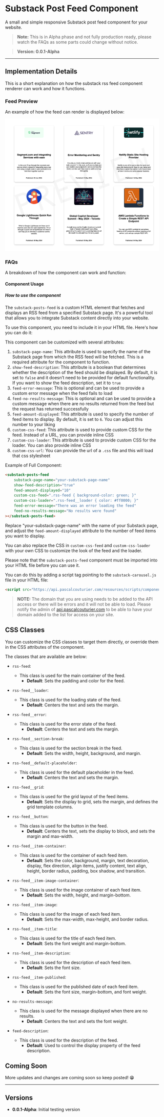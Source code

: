 # Substack Post Feed Component

A small and simple responsive Substack post feed component for your website.

> **Note:** This is in Alpha phase and not fully production ready, please watch the FAQs as some parts could change without notice.

> **Version: 0.0.1-Alpha**

---

## Implementation Details

This is a short explanation on how the substack rss feed component renderer can work and how it functions.

### Feed Preview

An example of how the feed can render is displayed below:

![Substack RSS Feed Preview](/images/feed%20preview.png)

### FAQs

A breakdown of how the component can work and function:

#### Component Usage

##### How to use the component

The `substack-posts-feed` is a custom HTML element that fetches and displays an RSS feed from a specified Substack page. It's a powerful tool that allows you to integrate Substack content directly into your website.

To use this component, you need to include it in your HTML file. Here's how you can do it:

This component can be customized with several attributes:

1. `substack-page-name`: This attribute is used to specify the name of the Substack page from which the RSS feed will be fetched. This is a required attribute for the component to function.
2. `show-feed-description`: This attribute is a boolean that determines whether the description of the feed should be displayed. By default, it is set to `false` and it doesn’t need to be provided for default functionality. If you want to show the feed description, set it to `true`
3. `feed-error-message`: This is optional and can be used to provide a custom error message when the feed fails to load
4. `feed-no-results-message`: This is optional and can be used to provide a custom message when there are no results returned from the feed but the request has returned successfully
5. `feed-amount-displayed`: This attribute is used to specify the number of feed items to display. By default, it is set to `6`. You can adjust this number to your liking
6. `custom-css-feed`: This attribute is used to provide custom CSS for the feed. Instead of a URL, you can provide inline CSS
7. `custom-css-loader`: This attribute is used to provide custom CSS for the loader. You can also provide inline CSS
8. `custom-css-url`: You can provide the url of a `.css` file and this will load that css stylesheet

Example of Full Component:

```html
<substack-posts-feed 
    substack-page-name="your-substack-page-name" 
    show-feed-description="true" 
    feed-amount-displayed="10" 
    custom-css-feed=".rss-feed { background-color: green; }"
    custom-css-loader=".rss-feed__loader { color: #ff0000; }"
    feed-error-message="There was an error loading the feed"
    feed-no-results-message="No results were found"
></substack-posts-feed>
```

Replace "your-substack-page-name" with the name of your Substack page, and adjust the `feed-amount-displayed` attribute to the number of feed items you want to display. 

You can also replace the CSS in `custom-css-feed` and `custom-css-loader` with your own CSS to customize the look of the feed and the loader.

Please note that the `substack-posts-feed` component must be imported into your HTML file before you can use it. 

You can do this by adding a script tag pointing to the `substack-carousel.js` file in your HTML file:

```html
<script src="https://api.pascalcouturier.com/resources/scripts/components/substack-post-feed.js"></script>
```

> **NOTE:** The domain that you are using needs to be added to the API access or there will be errors and it will not be able to load. Please notify the admin of [api.pascalcouturier.com](http://api.pascalcouturier.com/) to be able to have your domain added to the list for access on your site.

## CSS Classes

You can customize the CSS classes to target them directly, or override them in the CSS attributes of the component.

The classes that are available are below:

- `rss-feed`: 
  - This class is used for the main container of the feed. 
    - **Default**: Sets the padding and color for the feed.

- `rss-feed__loader`: 
  - This class is used for the loading state of the feed. 
    - **Default**: Centers the text and sets the margin.

- `rss-feed__error`: 
  - This class is used for the error state of the feed. 
    - **Default**: Centers the text and sets the margin.

- `rss-feed__section-break`: 
  - This class is used for the section break in the feed. 
    - **Default**: Sets the width, height, background, and margin.

- `rss-feed__default-placeholder`: 
  - This class is used for the default placeholder in the feed. 
    - **Default**: Centers the text and sets the margin.

- `rss-feed__grid`: 
  - This class is used for the grid layout of the feed items.
    - **Default**: Sets the display to grid, sets the margin, and defines the grid template columns.

- `rss-feed__button`: 
  - This class is used for the button in the feed.
    - **Default**: Centers the text, sets the display to block, and sets the margin and max-width.

- `rss-feed__item-container`: 
  - This class is used for the container of each feed item. 
    - **Default**: Sets the color, background, margin, text decoration, display, flex direction, align items, justify content, text align, height, border radius, padding, box shadow, and transition.

- `rss-feed__item-image-container`: 
  - This class is used for the image container of each feed item. 
    - **Default**: Sets the width, height, and margin-bottom.

- `rss-feed__item-image`: 
  - This class is used for the image of each feed item. 
    - **Default**: Sets the max-width, max-height, and border radius.

- `rss-feed__item-title`: 
  - This class is used for the title of each feed item. 
    - **Default**: Sets the font weight and margin-bottom.

- `rss-feed__item-description`: 
  - This class is used for the description of each feed item. 
    - **Default**: Sets the font size.

- `rss-feed__item-published`: 
  - This class is used for the published date of each feed item. 
    - **Default**: Sets the font size, margin-bottom, and font weight.

- `no-results-message`: 
  - This class is used for the message displayed when there are no results. 
    - **Default**: Centers the text and sets the font weight.

- `feed-description`: 
  - This class is used for the description of the feed. 
    - **Default**: Used to control the display property of the feed description.

## Coming Soon

More updates and changes are coming soon so keep posted! 😁

---

## Versions

- **0.0.1-Alpha**: Initial testing version